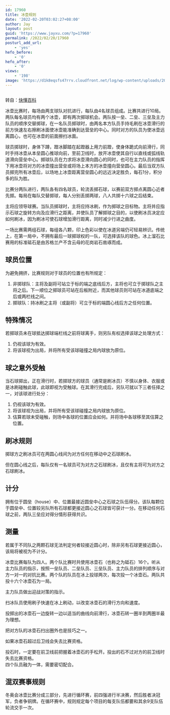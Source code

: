 ```yaml
---
id: 17960
title: 冰壶规则
date: '2022-02-20T03:02:27+08:00'
author: Jay
layout: post
guid: 'https://www.jayxu.com/?p=17960'
permalink: /2022/02/20/17960
posturl_add_url:
    - 'yes'
hefo_before:
    - '0'
hefo_after:
    - '0'
views:
    - '198'
image: 'https://d1k8eqsfs47rrv.cloudfront.net/log/wp-content/uploads/2022/02/b8443492-5de8-480a-a76f-e7442df1e97b.jpg'
---
```


<!-- wp:image {"id":17963,"sizeSlug":"full","linkDestination":"attachment"} -->
<figure class="wp-block-image size-full"><a href="https://www.jayxu.com/?attachment_id=17963"><img src="https://www.jayxu.com/log/wp-content/uploads/2022/02/b8443492-5de8-480a-a76f-e7442df1e97b.jpg" alt="" class="wp-image-17963"/></a></figure>
<!-- /wp:image -->

<!-- wp:paragraph -->
<p>转自：<a href="https://www.baike.com/wikiid/7036189142090339619?prd=mobile&amp;view_id=11qeq0dekef400#catalog_5" target="_blank" rel="noreferrer noopener">快懂百科</a></p>
<!-- /wp:paragraph -->

<!-- wp:paragraph -->
<p>冰壶比赛时，每场由两支球队对抗进行，每队由4名球员组成。比赛共进行10局。两队每名球员均有两个冰壶，即有两次掷球机会。两队按一垒、二垒、三垒及主力队员的顺序交替掷球，在一名队员掷球时，由两名本方队员手持毛刷在冰壶滑行的前方快速左右擦刷冰面使冰壶能准确到达营垒的中心。同时对方的队员为使冰壶远离圆心，也可在冰壶的前面擦扫冰面。</p>
<!-- /wp:paragraph -->

<!-- wp:paragraph -->
<p>球员掷球时，身体下蹲，蹬冰脚踏在起蹬器上用力前蹬，使身体跪式向前滑行，同时手持冰壶从本垒圆心推球向前，至前卫线时，放开冰壶使其自行以直线或弧线轨道滑向营垒中心。掷球队员在力求将冰壶滑向圆心的同时，也可在主力队员的指挥下用冰壶将对方的冰壶撞出营垒或将场上本方的冰壶撞向营垒圆心。最后当双方队员掷完所有冰壶后，以场地上冰壶距离营垒圆心的远近决定胜负，每石1分，积分多的队为胜。</p>
<!-- /wp:paragraph -->

<!-- wp:paragraph -->
<p>比赛分两队进行，两队各有四名球员，轮流丢掷石球，以赛前双方掷点离圆心近者先掷。每局在每队交替掷球，每人分别丢掷两球，八人共掷十六球之后结束。</p>
<!-- /wp:paragraph -->

<!-- wp:paragraph -->
<p>主将应领导球赛。当队员掷球时，主将应持冰刷，作为掷球之目标物。主将并应指示石球之旋转方向及应滑行之距离，并使队员了解掷球之目的，以使刷冰员决定应如何刷冰，因为刷冰可使石球增加滑行距离，同时减少行进之曲度。</p>
<!-- /wp:paragraph -->

<!-- wp:paragraph -->
<p>一场比赛需两组石球，每组各八颗，印上色彩以使在冰道另端仍可轻易辨识。传统上，在第一局中，不拥有最后一球掷球权的一队，可选择该队的球色。冰上溜石比赛用的标准砥石是由苏格兰产不含云母的花岗岩石凿琢而成。</p>
<!-- /wp:paragraph -->

<!-- wp:heading -->
<h2 id="球员位置">球员位置</h2>
<!-- /wp:heading -->

<!-- wp:paragraph -->
<p>为避免拥挤，比赛规则对于球员的位置也有所规定：</p>
<!-- /wp:paragraph -->

<!-- wp:list {"ordered":true} -->
<ol><li>非掷球队：主将及副将可站立于标的端之底线后方，主将也可立于掷球队之主将之后。下一顺位之掷球员可站在后板附近，而其他球员则可站在冰道底端之后或两栏线之间。</li><li>掷球队：持冰刷之主将（或副将）可立于标的端圆心线后方之任何位置。</li></ol>
<!-- /wp:list -->

<!-- wp:heading -->
<h2 id="特殊情况">特殊情况</h2>
<!-- /wp:heading -->

<!-- wp:paragraph -->
<p>若掷球员未在球抵达掷球端栏线之前将球离手，则另队有权选择该球之处理方式：</p>
<!-- /wp:paragraph -->

<!-- wp:list {"ordered":true} -->
<ol><li>仍视该球为有效。</li><li>将该球视为出局，并将所有受该球碰撞之局内球放为原位。</li></ol>
<!-- /wp:list -->

<!-- wp:heading -->
<h2 id="球之意外受触">球之意外受触</h2>
<!-- /wp:heading -->

<!-- wp:paragraph -->
<p>当石球掷出，正在滑行时，若掷球方的球员（通常是刷冰员）不慎以身体、衣服或是冰刷碰触此球，此球即视为受触球。在其滑行完成后，另队可就以下三者任择之一，对该球进行处分：</p>
<!-- /wp:paragraph -->

<!-- wp:list {"ordered":true} -->
<ol><li>仍视该球为有效。</li><li>将该球视为出局，并将所有受该球碰撞之局内球放为原位。</li><li>估算若球未受碰触，则场中各球的位置应会如何。并将场中各球移至其估算之位置。</li></ol>
<!-- /wp:list -->

<!-- wp:heading -->
<h2 id="刷冰规则">刷冰规则</h2>
<!-- /wp:heading -->

<!-- wp:paragraph -->
<p>掷球方之刷冰员可在两圆心线间为对方任何在移动中之石球刷冰。</p>
<!-- /wp:paragraph -->

<!-- wp:paragraph -->
<p>但在圆心线之后，每队仅有一名球员可为对方之石球刷冰，且仅有主将可为对方之石球刷冰。</p>
<!-- /wp:paragraph -->

<!-- wp:heading -->
<h2 id="计分">计分</h2>
<!-- /wp:heading -->

<!-- wp:paragraph -->
<p>拥有位于圆垒（house）中、位置最接近圆垒中心之石球之队伍得分。该队每颗位于圆垒中、位置较另队所有石球都更接近圆心之石球皆可获计一分。在移动任何石球之前，两队三垒应对得分情形获得共识。</p>
<!-- /wp:paragraph -->

<!-- wp:heading -->
<h2 id="测量">测量</h2>
<!-- /wp:heading -->

<!-- wp:paragraph -->
<p>若属于不同队之两颗石球无法判定何者较接近圆心时，除非另有石球更接近圆心，该局将被视为不计分。</p>
<!-- /wp:paragraph -->

<!-- wp:paragraph -->
<p>冰壶比赛每队为四人。两个队比赛时共使用冰壶石（也称之为砥石）16个。听从主力队员的指示，按照一垒队员、二垒队员、三垒队员、主力队员的排列顺序与对方一对一的对抗比赛。两个队的队员在冰上投球两次，每次投一个冰壶石。两队共投十六个冰壶石为一局。</p>
<!-- /wp:paragraph -->

<!-- wp:paragraph -->
<p>主力队员做出迎战对策的指示。</p>
<!-- /wp:paragraph -->

<!-- wp:paragraph -->
<p>扫冰队员使用刷子快速在冰上刷动，以改变冰壶石的滑行方向和速度。</p>
<!-- /wp:paragraph -->

<!-- wp:paragraph -->
<p>投掷出的冰壶石一边旋转一边以适当的曲线向前滑行，冰壶石转一圈半到两圈半最为理想。</p>
<!-- /wp:paragraph -->

<!-- wp:paragraph -->
<p>把对方队的冰壶石扫出圈外也是技巧之一。</p>
<!-- /wp:paragraph -->

<!-- wp:paragraph -->
<p>如果冰壶石超过后卫线会失去比赛资格。</p>
<!-- /wp:paragraph -->

<!-- wp:paragraph -->
<p>投石时，一定要在前卫线前把握着冰壶石的手松开。投出的石不过对方的前卫线时失去比赛资格。<br>四个队员融为一体，需要密切配合。</p>
<!-- /wp:paragraph -->

<!-- wp:heading -->
<h2 id="混双赛事规则">混双赛事规则</h2>
<!-- /wp:heading -->

<!-- wp:paragraph -->
<p>冬奥会冰壶比赛分成三部分，先进行循环赛，前四强进行半决赛，然后胜者决冠军，负者争铜牌。在循环赛中，规则规定每个项目的每支队伍都要和其余9支队伍轮流交手一次。</p>
<!-- /wp:paragraph -->
